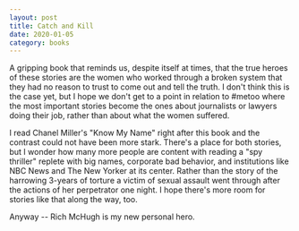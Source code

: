 ```yaml
---
layout: post
title: Catch and Kill
date: 2020-01-05
category: books
---
```


A gripping book that reminds us, despite itself at times, that the true heroes of these stories are the women who worked through a broken system that they had no reason to trust to come out and tell the truth. I don't think this is the case yet, but I hope we don't get to a point in relation to #metoo where the most important stories become the ones about journalists or lawyers doing their job, rather than about what the women suffered.

I read Chanel Miller's "Know My Name" right after this book and the contrast could not have been more stark. There's a place for both stories, but I wonder how many more people are content with reading a "spy thriller" replete with big names, corporate bad behavior, and institutions like NBC News and The New Yorker at its center. Rather than the story of the harrowing 3-years of torture a victim of sexual assault went through after the actions of her perpetrator one night. I hope there's more room for stories like that along the way, too.

Anyway -- Rich McHugh is my new personal hero. 